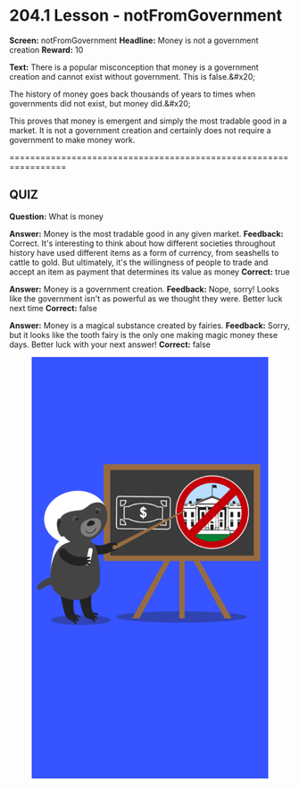 # 204.1 Lesson - notFromGovernment

**Screen:** notFromGovernment
**Headline:** Money is not a government creation
**Reward:** 10

**Text:** There is a popular misconception that money is a government creation and cannot exist without government. This is false.&amp;#x20;

The history of money goes back thousands of years to times when governments did not exist, but money did.&amp;#x20;

This proves that money is emergent and simply the most tradable good in a market. It is not a government creation and certainly does not require a government to make money work.


=================================================================

## QUIZ

**Question:** What is money

**Answer:** Money is the most tradable good in any given market.
**Feedback:** Correct. It&#x27;s interesting to think about how different societies throughout history have used different items as a form of currency, from seashells to cattle to gold. But ultimately, it&#x27;s the willingness of people to trade and accept an item as payment that determines its value as money
**Correct:** true

**Answer:** Money is a government creation.
**Feedback:** Nope, sorry! Looks like the government isn&#x27;t as powerful as we thought they were. Better luck next time
**Correct:** false

**Answer:** Money is a magical substance created by fairies.
**Feedback:** Sorry, but it looks like the tooth fairy is the only one making magic money these days. Better luck with your next answer!
**Correct:** false


<figure><img src="../.gitbook/assets/204-01.png" alt=""><figcaption></figcaption></figure>

